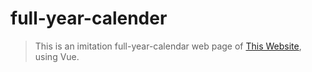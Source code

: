 # full-year-calender
> This is an imitation full-year-calendar web page of [This Website](https://www.anyinfo2you.com/calyear.html), using Vue.
